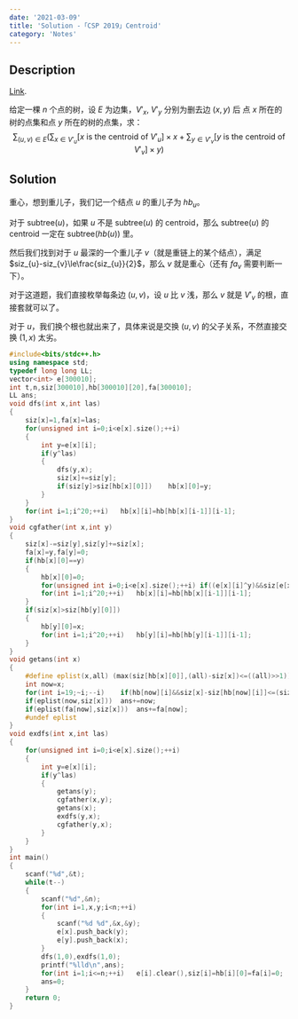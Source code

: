 ```yaml
---
date: '2021-03-09'
title: 'Solution -「CSP 2019」Centroid'
category: 'Notes'
---
```


## Description

[Link](https://www.luogu.com.cn/problem/P5666).

给定一棵 $n$ 个点的树，设 $E$ 为边集，$V'_x,\ V'_y$ 分别为删去边  $(x,y)$ 后 点  $x$ 所在的树的点集和点  $y$ 所在的树的点集，求：
$$
\sum_{(u,v)\in E}(\sum_{x\in V'_{u}}[x\text{ is the centroid of }V'_{u}]\times x+\sum_{y\in V'_{v}}[y\text{ is the centroid of }V'_{v}]\times y)
$$

## Solution

重心，想到重儿子，我们记一个结点 $u$ 的重儿子为 $hb_{u}$。

对于 $\text{subtree}(u)$，如果 $u$ 不是 $\text{subtree}(u)$ 的 centroid，那么 $\text{subtree}(u)$ 的 centroid 一定在 $\text{subtree}(hb(u))$ 里。

然后我们找到对于 $u$ 最深的一个重儿子 $v$（就是重链上的某个结点），满足 $siz_{u}-siz_{v}\le\frac{siz_{u}}{2}$，那么 $v$ 就是重心（还有 $fa_{v}$ 需要判断一下）。

对于这道题，我们直接枚举每条边 $(u,v)$，设 $u$ 比 $v$ 浅，那么 $v$ 就是 $V'_{v}$ 的根，直接套就可以了。

对于 $u$，我们换个根也就出来了，具体来说是交换 $(u,v)$ 的父子关系，不然直接交换 $(1,x)$ 太劣。

```cpp
#include<bits/stdc++.h>
using namespace std;
typedef long long LL;
vector<int> e[300010];
int t,n,siz[300010],hb[300010][20],fa[300010];
LL ans;
void dfs(int x,int las)
{
	siz[x]=1,fa[x]=las;
	for(unsigned int i=0;i<e[x].size();++i)
	{
		int y=e[x][i];
		if(y^las)
		{
			dfs(y,x);
			siz[x]+=siz[y];
			if(siz[y]>siz[hb[x][0]])	hb[x][0]=y;
		}
	}
	for(int i=1;i^20;++i)	hb[x][i]=hb[hb[x][i-1]][i-1];
}
void cgfather(int x,int y)
{
	siz[x]-=siz[y],siz[y]+=siz[x];
	fa[x]=y,fa[y]=0;
	if(hb[x][0]==y)
	{
		hb[x][0]=0;
		for(unsigned int i=0;i<e[x].size();++i)	if((e[x][i]^y)&&siz[e[x][i]]>siz[hb[x][0]])	hb[x][0]=e[x][i];
		for(int i=1;i^20;++i)	hb[x][i]=hb[hb[x][i-1]][i-1];
	}
	if(siz[x]>siz[hb[y][0]])
	{
		hb[y][0]=x;
		for(int i=1;i^20;++i)	hb[y][i]=hb[hb[y][i-1]][i-1];
	}
}
void getans(int x)
{
	#define eplist(x,all) (max(siz[hb[x][0]],(all)-siz[x])<=((all)>>1))
	int now=x;
	for(int i=19;~i;--i)	if(hb[now][i]&&siz[x]-siz[hb[now][i]]<=(siz[x]>>1))	now=hb[now][i];
	if(eplist(now,siz[x]))	ans+=now;
	if(eplist(fa[now],siz[x]))	ans+=fa[now];
	#undef eplist
}
void exdfs(int x,int las)
{
	for(unsigned int i=0;i<e[x].size();++i)
	{
		int y=e[x][i];
		if(y^las)
		{
			getans(y);
			cgfather(x,y);
			getans(x);
			exdfs(y,x);
			cgfather(y,x);
		}
	}
}
int main()
{
	scanf("%d",&t);
	while(t--)
	{
		scanf("%d",&n);
		for(int i=1,x,y;i<n;++i)
		{
			scanf("%d %d",&x,&y);
			e[x].push_back(y);
			e[y].push_back(x);
		}
		dfs(1,0),exdfs(1,0);
		printf("%lld\n",ans);
		for(int i=1;i<=n;++i)	e[i].clear(),siz[i]=hb[i][0]=fa[i]=0;
		ans=0;
	}
	return 0;
}
```